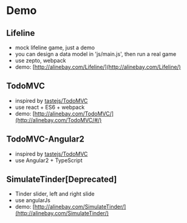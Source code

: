 # Demo


## Lifeline

   - mock lifeline game, just a demo
   - you can design a data model in 'js/main.js', then run a real game
   - use zepto, webpack
   - demo: [http://alinebay.com/Lifeline/](http://alinebay.com/Lifeline/)

## TodoMVC

   - inspired by [tastejs/TodoMVC](http://todomvc.com/examples/react/#/)
   - use react + ES6 + webpack
   - demo: [http://alinebay.com/TodoMVC/](http://alinebay.com/TodoMVC/#/)

## TodoMVC-Angular2

   - inspired by [tastejs/TodoMVC](http://todomvc.com/examples/react/#/)
   - use Angular2 + TypeScript

## SimulateTinder[Deprecated]
   
   - Tinder slider, left and right slide
   - use angularJs
   - demo: [http://alinebay.com/SimulateTinder/](http://alinebay.com/SimulateTinder/)